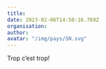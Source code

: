 ```yaml
---
title: 
date: 2023-02-06T14:50:16.769Z
organisation: 
author: 
avatar: "/img/pays/SN.svg"
---
```


Trop c’est trop!